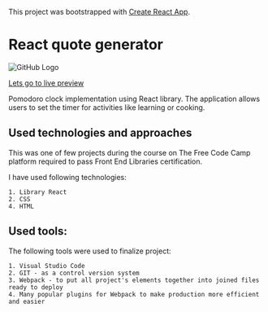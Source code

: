 This project was bootstrapped with [Create React App](https://github.com/facebook/create-react-app).

# React quote generator

![GitHub Logo](/images/timer.bmp)


[Lets go to live preview](https://pdoubleu.github.io/react_timer_exercise_04_2020/)


Pomodoro clock implementation using React library. The application allows users to set the timer for activities like learning or cooking.


## Used technologies and approaches

This was one of few projects during the course on The Free Code Camp platform required to pass Front End Libraries certification.

I have used following technologies:

    1. Library React
    2. CSS
    4. HTML

## Used tools:

The following tools were used to finalize project:

    1. Visual Studio Code
    2. GIT - as a control version system
    3. Webpack - to put all project's elements together into joined files ready to deploy
    4. Many popular plugins for Webpack to make production more efficient and easier
